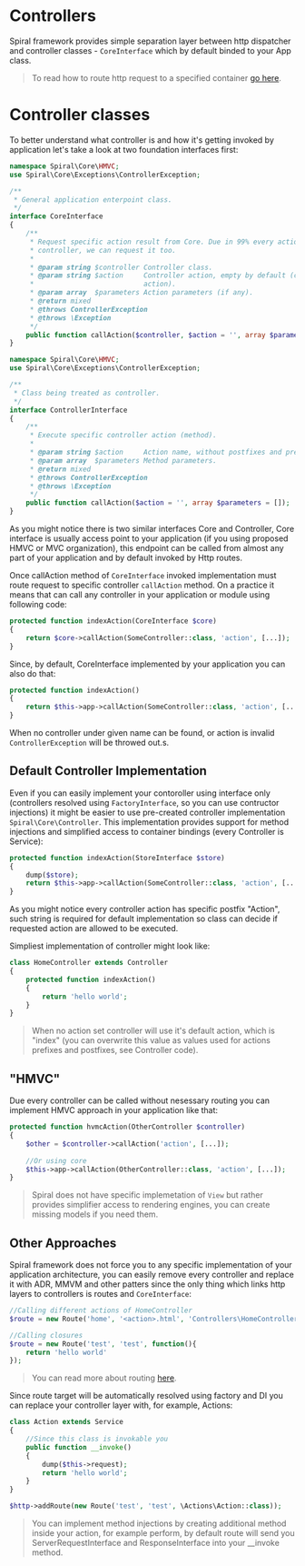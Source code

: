 # Controllers
Spiral framework provides simple separation layer between http dispatcher and controller classes - `CoreInterface` which by default binded to your App class.

> To read how to route http request to a specified container [go here](/http/routing.md).

# Controller classes

To better understand what controller is and how it's getting invoked by application let's take a look at two foundation interfaces first:

```php
namespace Spiral\Core\HMVC;
use Spiral\Core\Exceptions\ControllerException;

/**
 * General application enterpoint class.
 */
interface CoreInterface
{
    /**
     * Request specific action result from Core. Due in 99% every action will need parent
     * controller, we can request it too.
     *
     * @param string $controller Controller class.
     * @param string $action     Controller action, empty by default (controller will use default
     *                           action).
     * @param array  $parameters Action parameters (if any).
     * @return mixed
     * @throws ControllerException
     * @throws \Exception
     */
    public function callAction($controller, $action = '', array $parameters = []);
}
```

```php
namespace Spiral\Core\HMVC;
use Spiral\Core\Exceptions\ControllerException;

/**
 * Class being treated as controller.
 */
interface ControllerInterface
{
    /**
     * Execute specific controller action (method).
     *
     * @param string $action     Action name, without postfixes and prefixes.
     * @param array  $parameters Method parameters.
     * @return mixed
     * @throws ControllerException
     * @throws \Exception
     */
    public function callAction($action = '', array $parameters = []);
}
```

As you might notice there is two similar interfaces Core and Controller, Core interface is usually access point to your application (if you using proposed HMVC or MVC organization), this endpoint can be called from almost any part of your application and by default invoked by Http routes.

Once callAction method of `CoreInterface` invoked implementation must route request to specific controller `callAction` method. On a practice it means that can call any controller in your application or module using following code:

```php
protected function indexAction(CoreInterface $core)
{
    return $core->callAction(SomeController::class, 'action', [...]);
}
```

Since, by default, CoreInterface implemented by your application you can also do that:

```php
protected function indexAction()
{
    return $this->app->callAction(SomeController::class, 'action', [...]);
}
```

When no controller under given name can be found, or action is invalid `ControllerException` will be throwed out.s.

## Default Controller Implementation
Even if you can easily implement your contoroller using interface only (controllers resolved using `FactoryInterface`, so you can use contructor injections) it might be easier to use pre-created controller implementation `Spiral\Core\Controller`. This implementation provides support for method injections and simplified access to container bindings (every Controller is Service):

```php
protected function indexAction(StoreInterface $store)
{
    dump($store);
    return $this->app->callAction(SomeController::class, 'action', [...]);
}
```

As you might notice every controller action has specific postfix "Action", such string is required for default implementation so class
can decide if requested action are allowed to be executed.

Simpliest implementation of controller might look like:

```php
class HomeController extends Controller
{
    protected function indexAction()
    {
        return 'hello world';
    }
}
```

> When no action set controller will use it's default action, which is "index" (you can overwrite this value as values used for actions prefixes and postfixes, see Controller code).

## "HMVC"
Due every controller can be called without nesessary routing you can implement HMVC approach in your application like that:

```php
protected function hvmcAction(OtherController $controller)
{
    $other = $controller->callAction('action', [...]);
    
    //Or using core
    $this->app->callAction(OtherController::class, 'action', [...]);
}
```

> Spiral does not have specific implemetation of `View` but rather provides simplifier access to rendering engines, you can create missing models if you need them.

## Other Approaches
Spiral framework does not force you to any specific implementation of your application architecture, you can easily remove every controller and replace it with ADR, MMVM and other patters since the only thing which links http layers to controllers is routes and `CoreInterface`:

```php
//Calling different actions of HomeController
$route = new Route('home', '<action>.html', 'Controllers\HomeController::<action>');

//Calling closures
$route = new Route('test', 'test', function(){
    return 'hello world'
});
```

> You can read more about routing [here](/http/routing.md).

Since route target will be automatically resolved using factory and DI you can replace your controller layer with, for example, Actions:

```php
class Action extends Service
{
    //Since this class is invokable you 
    public function __invoke()
    {
        dump($this->request);
        return 'hello world';
    }
}
```

```php
$http->addRoute(new Route('test', 'test', \Actions\Action::class));
```

> You can implement method injections by creating additional method inside your action, for example perform, by default route will send you ServerRequestInterface and ResponseInterface into your __invoke method.
